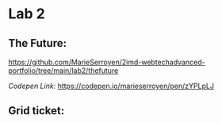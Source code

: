 # Lab 2

## The Future:
https://github.com/MarieSerroyen/2imd-webtechadvanced-portfolio/tree/main/lab2/thefuture

*Codepen Link:* https://codepen.io/marieserroyen/pen/zYPLpLJ

## Grid ticket: